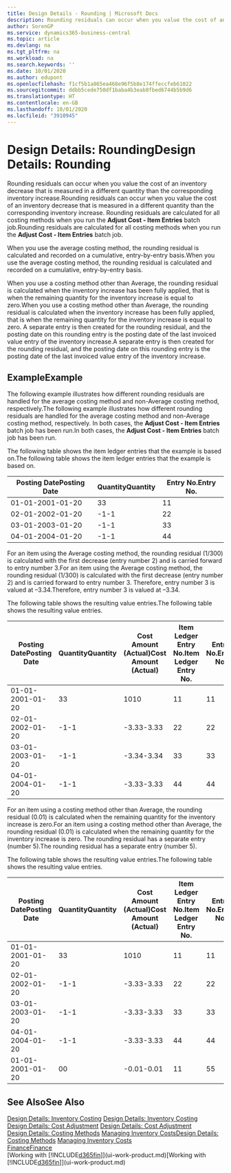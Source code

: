 ```yaml
---
title: Design Details - Rounding | Microsoft Docs
description: Rounding residuals can occur when you value the cost of an inventory decrease that is measured in a different quantity than the corresponding inventory increase. Rounding residuals are calculated for all costing methods when you run the **Adjust Cost - Item Entries** batch job.
author: SorenGP
ms.service: dynamics365-business-central
ms.topic: article
ms.devlang: na
ms.tgt_pltfrm: na
ms.workload: na
ms.search.keywords: ''
ms.date: 10/01/2020
ms.author: edupont
ms.openlocfilehash: f1cf5b1a865ea468e96f5b8e174ffeccfeb61022
ms.sourcegitcommit: ddbb5cede750df1baba4b3eab8fbed6744b5b9d6
ms.translationtype: HT
ms.contentlocale: en-GB
ms.lasthandoff: 10/01/2020
ms.locfileid: "3910945"
---
```

# <a name="design-details-rounding"></a><span data-ttu-id="8d36b-104">Design Details: Rounding</span><span class="sxs-lookup"><span data-stu-id="8d36b-104">Design Details: Rounding</span></span>
<span data-ttu-id="8d36b-105">Rounding residuals can occur when you value the cost of an inventory decrease that is measured in a different quantity than the corresponding inventory increase.</span><span class="sxs-lookup"><span data-stu-id="8d36b-105">Rounding residuals can occur when you value the cost of an inventory decrease that is measured in a different quantity than the corresponding inventory increase.</span></span> <span data-ttu-id="8d36b-106">Rounding residuals are calculated for all costing methods when you run the **Adjust Cost - Item Entries** batch job.</span><span class="sxs-lookup"><span data-stu-id="8d36b-106">Rounding residuals are calculated for all costing methods when you run the **Adjust Cost - Item Entries** batch job.</span></span>  

 <span data-ttu-id="8d36b-107">When you use the average costing method, the rounding residual is calculated and recorded on a cumulative, entry-by-entry basis.</span><span class="sxs-lookup"><span data-stu-id="8d36b-107">When you use the average costing method, the rounding residual is calculated and recorded on a cumulative, entry-by-entry basis.</span></span>  

 <span data-ttu-id="8d36b-108">When you use a costing method other than Average, the rounding residual is calculated when the inventory increase has been fully applied, that is when the remaining quantity for the inventory increase is equal to zero.</span><span class="sxs-lookup"><span data-stu-id="8d36b-108">When you use a costing method other than Average, the rounding residual is calculated when the inventory increase has been fully applied, that is when the remaining quantity for the inventory increase is equal to zero.</span></span> <span data-ttu-id="8d36b-109">A separate entry is then created for the rounding residual, and the posting date on this rounding entry is the posting date of the last invoiced value entry of the inventory increase.</span><span class="sxs-lookup"><span data-stu-id="8d36b-109">A separate entry is then created for the rounding residual, and the posting date on this rounding entry is the posting date of the last invoiced value entry of the inventory increase.</span></span>  

## <a name="example"></a><span data-ttu-id="8d36b-110">Example</span><span class="sxs-lookup"><span data-stu-id="8d36b-110">Example</span></span>  
 <span data-ttu-id="8d36b-111">The following example illustrates how different rounding residuals are handled for the average costing method and non-Average costing method, respectively.</span><span class="sxs-lookup"><span data-stu-id="8d36b-111">The following example illustrates how different rounding residuals are handled for the average costing method and non-Average costing method, respectively.</span></span> <span data-ttu-id="8d36b-112">In both cases, the **Adjust Cost - Item Entries** batch job has been run.</span><span class="sxs-lookup"><span data-stu-id="8d36b-112">In both cases, the **Adjust Cost - Item Entries** batch job has been run.</span></span>  

 <span data-ttu-id="8d36b-113">The following table shows the item ledger entries that the example is based on.</span><span class="sxs-lookup"><span data-stu-id="8d36b-113">The following table shows the item ledger entries that the example is based on.</span></span>  

|<span data-ttu-id="8d36b-114">Posting Date</span><span class="sxs-lookup"><span data-stu-id="8d36b-114">Posting Date</span></span>|<span data-ttu-id="8d36b-115">Quantity</span><span class="sxs-lookup"><span data-stu-id="8d36b-115">Quantity</span></span>|<span data-ttu-id="8d36b-116">Entry No.</span><span class="sxs-lookup"><span data-stu-id="8d36b-116">Entry No.</span></span>|  
|------------------|--------------|---------------|  
|<span data-ttu-id="8d36b-117">01-01-20</span><span class="sxs-lookup"><span data-stu-id="8d36b-117">01-01-20</span></span>|<span data-ttu-id="8d36b-118">3</span><span class="sxs-lookup"><span data-stu-id="8d36b-118">3</span></span>|<span data-ttu-id="8d36b-119">1</span><span class="sxs-lookup"><span data-stu-id="8d36b-119">1</span></span>|  
|<span data-ttu-id="8d36b-120">02-01-20</span><span class="sxs-lookup"><span data-stu-id="8d36b-120">02-01-20</span></span>|<span data-ttu-id="8d36b-121">-1</span><span class="sxs-lookup"><span data-stu-id="8d36b-121">-1</span></span>|<span data-ttu-id="8d36b-122">2</span><span class="sxs-lookup"><span data-stu-id="8d36b-122">2</span></span>|  
|<span data-ttu-id="8d36b-123">03-01-20</span><span class="sxs-lookup"><span data-stu-id="8d36b-123">03-01-20</span></span>|<span data-ttu-id="8d36b-124">-1</span><span class="sxs-lookup"><span data-stu-id="8d36b-124">-1</span></span>|<span data-ttu-id="8d36b-125">3</span><span class="sxs-lookup"><span data-stu-id="8d36b-125">3</span></span>|  
|<span data-ttu-id="8d36b-126">04-01-20</span><span class="sxs-lookup"><span data-stu-id="8d36b-126">04-01-20</span></span>|<span data-ttu-id="8d36b-127">-1</span><span class="sxs-lookup"><span data-stu-id="8d36b-127">-1</span></span>|<span data-ttu-id="8d36b-128">4</span><span class="sxs-lookup"><span data-stu-id="8d36b-128">4</span></span>|  

 <span data-ttu-id="8d36b-129">For an item using the Average costing method, the rounding residual (1/300) is calculated with the first decrease (entry number 2) and is carried forward to entry number 3.</span><span class="sxs-lookup"><span data-stu-id="8d36b-129">For an item using the Average costing method, the rounding residual (1/300) is calculated with the first decrease (entry number 2) and is carried forward to entry number 3.</span></span> <span data-ttu-id="8d36b-130">Therefore, entry number 3 is valued at –3.34.</span><span class="sxs-lookup"><span data-stu-id="8d36b-130">Therefore, entry number 3 is valued at –3.34.</span></span>  

 <span data-ttu-id="8d36b-131">The following table shows the resulting value entries.</span><span class="sxs-lookup"><span data-stu-id="8d36b-131">The following table shows the resulting value entries.</span></span>  

|<span data-ttu-id="8d36b-132">Posting Date</span><span class="sxs-lookup"><span data-stu-id="8d36b-132">Posting Date</span></span>|<span data-ttu-id="8d36b-133">Quantity</span><span class="sxs-lookup"><span data-stu-id="8d36b-133">Quantity</span></span>|<span data-ttu-id="8d36b-134">Cost Amount (Actual)</span><span class="sxs-lookup"><span data-stu-id="8d36b-134">Cost Amount (Actual)</span></span>|<span data-ttu-id="8d36b-135">Item Ledger Entry No.</span><span class="sxs-lookup"><span data-stu-id="8d36b-135">Item Ledger Entry No.</span></span>|<span data-ttu-id="8d36b-136">Entry No.</span><span class="sxs-lookup"><span data-stu-id="8d36b-136">Entry No.</span></span>|  
|------------------|--------------|----------------------------|---------------------------|---------------|  
|<span data-ttu-id="8d36b-137">01-01-20</span><span class="sxs-lookup"><span data-stu-id="8d36b-137">01-01-20</span></span>|<span data-ttu-id="8d36b-138">3</span><span class="sxs-lookup"><span data-stu-id="8d36b-138">3</span></span>|<span data-ttu-id="8d36b-139">10</span><span class="sxs-lookup"><span data-stu-id="8d36b-139">10</span></span>|<span data-ttu-id="8d36b-140">1</span><span class="sxs-lookup"><span data-stu-id="8d36b-140">1</span></span>|<span data-ttu-id="8d36b-141">1</span><span class="sxs-lookup"><span data-stu-id="8d36b-141">1</span></span>|  
|<span data-ttu-id="8d36b-142">02-01-20</span><span class="sxs-lookup"><span data-stu-id="8d36b-142">02-01-20</span></span>|<span data-ttu-id="8d36b-143">-1</span><span class="sxs-lookup"><span data-stu-id="8d36b-143">-1</span></span>|<span data-ttu-id="8d36b-144">-3.33</span><span class="sxs-lookup"><span data-stu-id="8d36b-144">-3.33</span></span>|<span data-ttu-id="8d36b-145">2</span><span class="sxs-lookup"><span data-stu-id="8d36b-145">2</span></span>|<span data-ttu-id="8d36b-146">2</span><span class="sxs-lookup"><span data-stu-id="8d36b-146">2</span></span>|  
|<span data-ttu-id="8d36b-147">03-01-20</span><span class="sxs-lookup"><span data-stu-id="8d36b-147">03-01-20</span></span>|<span data-ttu-id="8d36b-148">-1</span><span class="sxs-lookup"><span data-stu-id="8d36b-148">-1</span></span>|<span data-ttu-id="8d36b-149">-3.34</span><span class="sxs-lookup"><span data-stu-id="8d36b-149">-3.34</span></span>|<span data-ttu-id="8d36b-150">3</span><span class="sxs-lookup"><span data-stu-id="8d36b-150">3</span></span>|<span data-ttu-id="8d36b-151">3</span><span class="sxs-lookup"><span data-stu-id="8d36b-151">3</span></span>|  
|<span data-ttu-id="8d36b-152">04-01-20</span><span class="sxs-lookup"><span data-stu-id="8d36b-152">04-01-20</span></span>|<span data-ttu-id="8d36b-153">-1</span><span class="sxs-lookup"><span data-stu-id="8d36b-153">-1</span></span>|<span data-ttu-id="8d36b-154">-3.33</span><span class="sxs-lookup"><span data-stu-id="8d36b-154">-3.33</span></span>|<span data-ttu-id="8d36b-155">4</span><span class="sxs-lookup"><span data-stu-id="8d36b-155">4</span></span>|<span data-ttu-id="8d36b-156">4</span><span class="sxs-lookup"><span data-stu-id="8d36b-156">4</span></span>|  

 <span data-ttu-id="8d36b-157">For an item using a costing method other than Average, the rounding residual (0.01) is calculated when the remaining quantity for the inventory increase is zero.</span><span class="sxs-lookup"><span data-stu-id="8d36b-157">For an item using a costing method other than Average, the rounding residual (0.01) is calculated when the remaining quantity for the inventory increase is zero.</span></span> <span data-ttu-id="8d36b-158">The rounding residual has a separate entry (number 5).</span><span class="sxs-lookup"><span data-stu-id="8d36b-158">The rounding residual has a separate entry (number 5).</span></span>  

 <span data-ttu-id="8d36b-159">The following table shows the resulting value entries.</span><span class="sxs-lookup"><span data-stu-id="8d36b-159">The following table shows the resulting value entries.</span></span>  

|<span data-ttu-id="8d36b-160">Posting Date</span><span class="sxs-lookup"><span data-stu-id="8d36b-160">Posting Date</span></span>|<span data-ttu-id="8d36b-161">Quantity</span><span class="sxs-lookup"><span data-stu-id="8d36b-161">Quantity</span></span>|<span data-ttu-id="8d36b-162">Cost Amount (Actual)</span><span class="sxs-lookup"><span data-stu-id="8d36b-162">Cost Amount (Actual)</span></span>|<span data-ttu-id="8d36b-163">Item Ledger Entry No.</span><span class="sxs-lookup"><span data-stu-id="8d36b-163">Item Ledger Entry No.</span></span>|<span data-ttu-id="8d36b-164">Entry No.</span><span class="sxs-lookup"><span data-stu-id="8d36b-164">Entry No.</span></span>|  
|------------------|--------------|----------------------------|---------------------------|---------------|  
|<span data-ttu-id="8d36b-165">01-01-20</span><span class="sxs-lookup"><span data-stu-id="8d36b-165">01-01-20</span></span>|<span data-ttu-id="8d36b-166">3</span><span class="sxs-lookup"><span data-stu-id="8d36b-166">3</span></span>|<span data-ttu-id="8d36b-167">10</span><span class="sxs-lookup"><span data-stu-id="8d36b-167">10</span></span>|<span data-ttu-id="8d36b-168">1</span><span class="sxs-lookup"><span data-stu-id="8d36b-168">1</span></span>|<span data-ttu-id="8d36b-169">1</span><span class="sxs-lookup"><span data-stu-id="8d36b-169">1</span></span>|  
|<span data-ttu-id="8d36b-170">02-01-20</span><span class="sxs-lookup"><span data-stu-id="8d36b-170">02-01-20</span></span>|<span data-ttu-id="8d36b-171">-1</span><span class="sxs-lookup"><span data-stu-id="8d36b-171">-1</span></span>|<span data-ttu-id="8d36b-172">-3.33</span><span class="sxs-lookup"><span data-stu-id="8d36b-172">-3.33</span></span>|<span data-ttu-id="8d36b-173">2</span><span class="sxs-lookup"><span data-stu-id="8d36b-173">2</span></span>|<span data-ttu-id="8d36b-174">2</span><span class="sxs-lookup"><span data-stu-id="8d36b-174">2</span></span>|  
|<span data-ttu-id="8d36b-175">03-01-20</span><span class="sxs-lookup"><span data-stu-id="8d36b-175">03-01-20</span></span>|<span data-ttu-id="8d36b-176">-1</span><span class="sxs-lookup"><span data-stu-id="8d36b-176">-1</span></span>|<span data-ttu-id="8d36b-177">-3.33</span><span class="sxs-lookup"><span data-stu-id="8d36b-177">-3.33</span></span>|<span data-ttu-id="8d36b-178">3</span><span class="sxs-lookup"><span data-stu-id="8d36b-178">3</span></span>|<span data-ttu-id="8d36b-179">3</span><span class="sxs-lookup"><span data-stu-id="8d36b-179">3</span></span>|  
|<span data-ttu-id="8d36b-180">04-01-20</span><span class="sxs-lookup"><span data-stu-id="8d36b-180">04-01-20</span></span>|<span data-ttu-id="8d36b-181">-1</span><span class="sxs-lookup"><span data-stu-id="8d36b-181">-1</span></span>|<span data-ttu-id="8d36b-182">-3.33</span><span class="sxs-lookup"><span data-stu-id="8d36b-182">-3.33</span></span>|<span data-ttu-id="8d36b-183">4</span><span class="sxs-lookup"><span data-stu-id="8d36b-183">4</span></span>|<span data-ttu-id="8d36b-184">4</span><span class="sxs-lookup"><span data-stu-id="8d36b-184">4</span></span>|  
|<span data-ttu-id="8d36b-185">01-01-20</span><span class="sxs-lookup"><span data-stu-id="8d36b-185">01-01-20</span></span>|<span data-ttu-id="8d36b-186">0</span><span class="sxs-lookup"><span data-stu-id="8d36b-186">0</span></span>|<span data-ttu-id="8d36b-187">-0.01</span><span class="sxs-lookup"><span data-stu-id="8d36b-187">-0.01</span></span>|<span data-ttu-id="8d36b-188">1</span><span class="sxs-lookup"><span data-stu-id="8d36b-188">1</span></span>|<span data-ttu-id="8d36b-189">5</span><span class="sxs-lookup"><span data-stu-id="8d36b-189">5</span></span>|  

## <a name="see-also"></a><span data-ttu-id="8d36b-190">See Also</span><span class="sxs-lookup"><span data-stu-id="8d36b-190">See Also</span></span>  
 <span data-ttu-id="8d36b-191">[Design Details: Inventory Costing](design-details-inventory-costing.md) </span><span class="sxs-lookup"><span data-stu-id="8d36b-191">[Design Details: Inventory Costing](design-details-inventory-costing.md) </span></span>  
 <span data-ttu-id="8d36b-192">[Design Details: Cost Adjustment](design-details-cost-adjustment.md) </span><span class="sxs-lookup"><span data-stu-id="8d36b-192">[Design Details: Cost Adjustment](design-details-cost-adjustment.md) </span></span>  
 <span data-ttu-id="8d36b-193">[Design Details: Costing Methods](design-details-costing-methods.md) [Managing Inventory Costs](finance-manage-inventory-costs.md)</span><span class="sxs-lookup"><span data-stu-id="8d36b-193">[Design Details: Costing Methods](design-details-costing-methods.md) [Managing Inventory Costs](finance-manage-inventory-costs.md)</span></span>  
 [<span data-ttu-id="8d36b-194">Finance</span><span class="sxs-lookup"><span data-stu-id="8d36b-194">Finance</span></span>](finance.md)  
 <span data-ttu-id="8d36b-195">[Working with [!INCLUDE[d365fin](includes/d365fin_md.md)]](ui-work-product.md)</span><span class="sxs-lookup"><span data-stu-id="8d36b-195">[Working with [!INCLUDE[d365fin](includes/d365fin_md.md)]](ui-work-product.md)</span></span>
